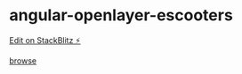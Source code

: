 # angular-openlayer-escooters

[Edit on StackBlitz ⚡️](https://stackblitz.com/edit/angular-openlayer-escooters)

[browse](https://angular-openlayer-escooters.stackblitz.io) 
